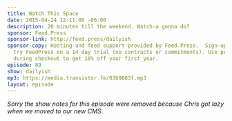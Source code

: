 ```yaml
---
title: Watch This Space
date: 2015-04-24 12:11:00 -06:00
description: 20 minutes till the weekend. Watch-a gonna do?
sponsor: Feed.Press
sponsor-link: http://feed.press/dailyish
sponsor-copy: Hosting and feed support provided by Feed.Press.  Sign-up today and
  try FeedPress on a 14 day trial (no contracts or commitments). Use promo code "dailyish"
  during checkout to get 10% off your first year.
episode: 89
show: dailyish
mp3: https://media.transistor.fm/03b9083f.mp3
layout: episode
---
```


<em>Sorry the show notes for this episode were removed because Chris got lazy when we moved to our new CMS</em>.
